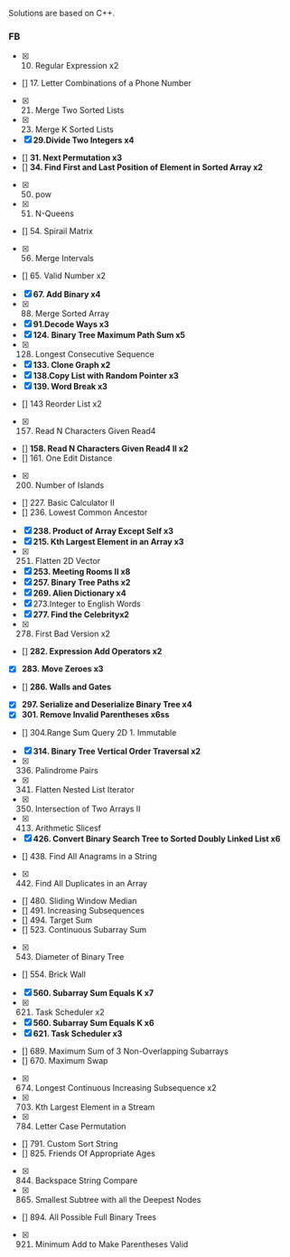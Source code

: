 Solutions are based on C++.

### FB

- [x] 10. Regular Expression x2
- [] 17. Letter Combinations of a Phone Number
- [x] 21. Merge Two Sorted Lists 
- [x] 23. Merge K Sorted Lists 
- [x] **29.Divide Two Integers x4**
- [] **31. Next Permutation x3**
- [] **34. Find First and Last Position of Element in Sorted Array x2**
- [x] 50. pow
- [x] 51. N-Queens
- [] 54. Spirail Matrix
- [x] 56. Merge Intervals
- [] 65. Valid Number x2
- [x] **67. Add Binary x4**
- [x] 88. Merge Sorted Array
- [x] **91.Decode Ways x3**
- [x] **124. Binary Tree Maximum Path Sum x5**
- [x] 128. Longest Consecutive Sequence
- [x] **133. Clone Graph x2**
- [x] **138.Copy List with Random Pointer x3**
- [x] **139. Word Break x3**
- [] 143 Reorder List x2
- [x] 157. Read N Characters Given Read4
- [] **158. Read N Characters Given Read4 II x2**
- [] 161. One Edit Distance
- [x] 200. Number of Islands
- [] 227. Basic Calculator II
- [] 236. Lowest Common Ancestor
- [x] **238. Product of Array Except Self x3**
- [x] **215. Kth Largest Element in an Array x3**
- [x] 251. Flatten 2D Vector
- [x] **253. Meeting Rooms II x8**
- [x] **257. Binary Tree Paths x2**
- [x] **269. Alien Dictionary x4**
- [x] 273.Integer to English Words
- [x] **277. Find the Celebrityx2**
- [x] 278. First Bad Version x2
- [] **282. Expression Add Operators x2**
- [x] **283. Move Zeroes x3**
- [] **286. Walls and Gates**
- [x] **297. Serialize and Deserialize Binary Tree x4**
- [x] **301. Remove Invalid Parentheses x6ss**
- [] 304.Range Sum Query 2D 1. Immutable
- [x] **314. Binary Tree Vertical Order Traversal x2**
- [x] 336. Palindrome Pairs
- [x] 341. Flatten Nested List Iterator
- [x] 350. Intersection of Two Arrays II
- [x] 413. Arithmetic Slicesf
- [x] **426. Convert Binary Search Tree to Sorted Doubly Linked List x6**
- [] 438. Find All Anagrams in a String
- [x] 442. Find All Duplicates in an Array
- [] 480. Sliding Window Median
- [] 491. Increasing Subsequences
- [] 494. Target Sum
- [] 523. Continuous Subarray Sum
- [x] 543. Diameter of Binary Tree
- [] 554. Brick Wall
- [x] **560. Subarray Sum Equals K x7**
- [x] 621. Task Scheduler x2
- [x] **560. Subarray Sum Equals K x6**
- [x] **621. Task Scheduler x3**
- [] 689. Maximum Sum of 3 Non-Overlapping Subarrays
- [] 670. Maximum Swap
- [x] 674. Longest Continuous Increasing Subsequence x2
- [x] 703. Kth Largest Element in a Stream
- [x] 784. Letter Case Permutation
- [] 791. Custom Sort String
- [] 825. Friends Of Appropriate Ages
- [x] 844. Backspace String Compare
- [x] 865. Smallest Subtree with all the Deepest Nodes
- [] 894. All Possible Full Binary Trees
- [x] 921. Minimum Add to Make Parentheses Valid



